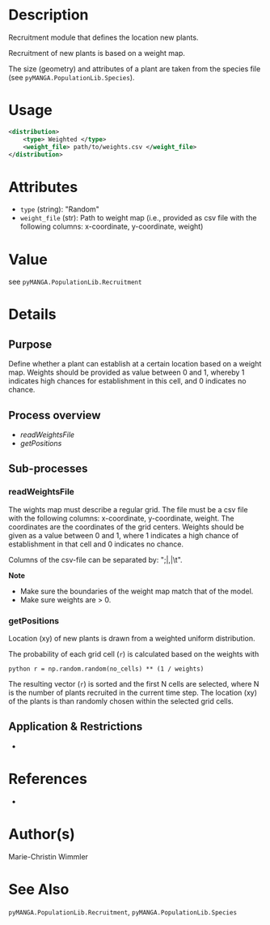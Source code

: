 # Description

Recruitment module that defines the location new plants.

Recruitment of new plants is based on a weight map.

The size (geometry) and attributes of a plant are taken from the species file (see ``pyMANGA.PopulationLib.Species``).

# Usage

```xml
<distribution>
    <type> Weighted </type>
    <weight_file> path/to/weights.csv </weight_file>
</distribution>
```

# Attributes

- ``type`` (string): "Random"
- ``weight_file`` (str): Path to weight map (i.e., provided as csv file with the following columns: x-coordinate, y-coordinate, weight)

# Value

see ``pyMANGA.PopulationLib.Recruitment``

# Details
## Purpose

Define whether a plant can establish at a certain location based on a weight map.
Weights should be provided as value between 0 and 1, whereby 1 indicates high chances for establishment in this cell, and 0 indicates no chance.

## Process overview

- _readWeightsFile_
- _getPositions_

## Sub-processes
### readWeightsFile

The wights map must describe a regular grid.
The file must be a csv file with the following columns: x-coordinate, y-coordinate, weight.
The coordinates are the coordinates of the grid centers.
Weights should be given as a value between 0 and 1, where 1 indicates a high chance of establishment in that cell and 0 indicates no chance.

Columns of the csv-file can be separated by: ";|,|\t".

**Note** 
- Make sure the boundaries of the weight map match that of the model.
- Make sure weights are > 0.

### getPositions

Location (xy) of new plants is drawn from a weighted uniform distribution.

The probability of each grid cell (`r`) is calculated based on the weights with

``python
r = np.random.random(no_cells) ** (1 / weights)
``

The resulting vector (`r`) is sorted and the first N cells are selected, where N is the number of plants recruited in the current time step.
The location (xy) of the plants is than randomly chosen within the selected grid cells.

## Application & Restrictions

-

# References

-

# Author(s)

Marie-Christin Wimmler


# See Also

``pyMANGA.PopulationLib.Recruitment``,
``pyMANGA.PopulationLib.Species``



